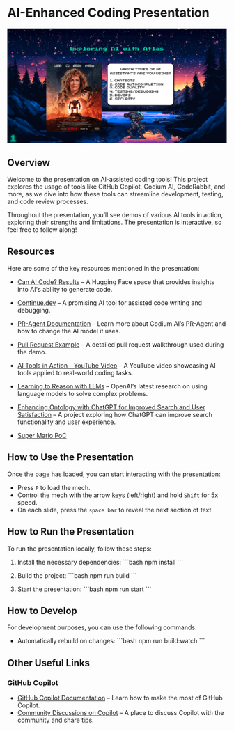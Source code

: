 
# AI-Enhanced Coding Presentation

![Best Presentation Ever Cover](public/images/cover.png)


## Overview

Welcome to the presentation on AI-assisted coding tools! This project explores the usage of tools like GitHub Copilot, Codium AI, CodeRabbit, and more, as we dive into how these tools can streamline development, testing, and code review processes.

Throughout the presentation, you’ll see demos of various AI tools in action, exploring their strengths and limitations. The presentation is interactive, so feel free to follow along!

## Resources

Here are some of the key resources mentioned in the presentation:

- [Can AI Code? Results](https://huggingface.co/spaces/mike-ravkine/can-ai-code-results) – A Hugging Face space that provides insights into AI's ability to generate code.
- [Continue.dev](https://www.continue.dev/) – A promising AI tool for assisted code writing and debugging.
- [PR-Agent Documentation](https://pr-agent-docs.codium.ai/usage-guide/changing_a_model/#azure) – Learn more about Codium AI’s PR-Agent and how to change the AI model it uses.
- [Pull Request Example](https://github.com/Baldrani/pres-lm-ia/pull/5) – A detailed pull request walkthrough used during the demo.
- [AI Tools in Action - YouTube Video](https://www.youtube.com/watch?v=6xlPJiNpCVw) – A YouTube video showcasing AI tools applied to real-world coding tasks.
- [Learning to Reason with LLMs](https://openai.com/index/learning-to-reason-with-llms/) – OpenAI’s latest research on using language models to solve complex problems.
- [Enhancing Ontology with ChatGPT for Improved Search and User Satisfaction](https://www.notion.so/Enhancing-Ontology-with-ChatGPT-for-Improved-Search-and-User-Satisfaction-302643c2cdc44e05aebd0faa0a38bea9?pvs=21) – A project exploring how ChatGPT can improve search functionality and user experience.

- [Super Mario PoC](https://codepen.io/Alexandros-Tzotzolas/pen/QWXRBrB)

## How to Use the Presentation

Once the page has loaded, you can start interacting with the presentation:

- Press `P` to load the mech.
- Control the mech with the arrow keys (left/right) and hold `Shift` for 5x speed.
- On each slide, press the `space bar` to reveal the next section of text.

## How to Run the Presentation

To run the presentation locally, follow these steps:

1. Install the necessary dependencies:
   \`\`\`bash
   npm install
   \`\`\`

2. Build the project:
   \`\`\`bash
   npm run build
   \`\`\`

3. Start the presentation:
   \`\`\`bash
   npm run start
   \`\`\`

## How to Develop

For development purposes, you can use the following commands:

- Automatically rebuild on changes:
  \`\`\`bash
  npm run build:watch
  \`\`\`

## Other Useful Links

### GitHub Copilot

- [GitHub Copilot Documentation](https://docs.github.com/en/copilot/using-github-copilot/asking-github-copilot-questions-in-your-ide) – Learn how to make the most of GitHub Copilot.
- [Community Discussions on Copilot](https://github.com/orgs/community/discussions/categories/copilot) – A place to discuss Copilot with the community and share tips.
